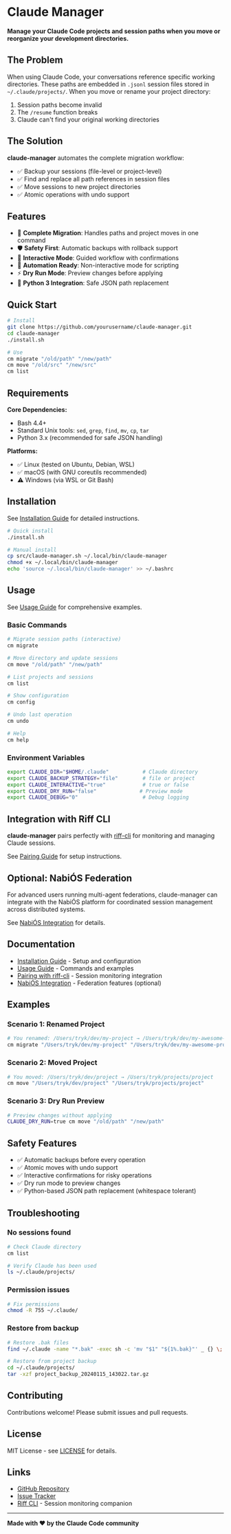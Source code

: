 # Claude Manager

**Manage your Claude Code projects and session paths when you move or reorganize your development directories.**

## The Problem

When using Claude Code, your conversations reference specific working directories. These paths are embedded in `.jsonl` session files stored in `~/.claude/projects/`. When you move or rename your project directory:

1. Session paths become invalid
2. The `/resume` function breaks
3. Claude can't find your original working directories

## The Solution

**claude-manager** automates the complete migration workflow:
- ✅ Backup your sessions (file-level or project-level)
- ✅ Find and replace all path references in session files
- ✅ Move sessions to new project directories
- ✅ Atomic operations with undo support

## Features

- 🔄 **Complete Migration**: Handles paths and project moves in one command
- 🛡️ **Safety First**: Automatic backups with rollback support
- 🎯 **Interactive Mode**: Guided workflow with confirmations
- 🤖 **Automation Ready**: Non-interactive mode for scripting
- ⚡ **Dry Run Mode**: Preview changes before applying
- 🐍 **Python 3 Integration**: Safe JSON path replacement

## Quick Start

```bash
# Install
git clone https://github.com/yourusername/claude-manager.git
cd claude-manager
./install.sh

# Use
cm migrate "/old/path" "/new/path"
cm move "/old/src" "/new/src"
cm list
```

## Requirements

**Core Dependencies:**
- Bash 4.4+
- Standard Unix tools: `sed`, `grep`, `find`, `mv`, `cp`, `tar`
- Python 3.x (recommended for safe JSON handling)

**Platforms:**
- ✅ Linux (tested on Ubuntu, Debian, WSL)
- ✅ macOS (with GNU coreutils recommended)
- ⚠️  Windows (via WSL or Git Bash)

## Installation

See [Installation Guide](docs/installation/INSTALLATION.md) for detailed instructions.

```bash
# Quick install
./install.sh

# Manual install
cp src/claude-manager.sh ~/.local/bin/claude-manager
chmod +x ~/.local/bin/claude-manager
echo 'source ~/.local/bin/claude-manager' >> ~/.bashrc
```

## Usage

See [Usage Guide](docs/usage/USAGE.md) for comprehensive examples.

### Basic Commands

```bash
# Migrate session paths (interactive)
cm migrate

# Move directory and update sessions
cm move "/old/path" "/new/path"

# List projects and sessions
cm list

# Show configuration
cm config

# Undo last operation
cm undo

# Help
cm help
```

### Environment Variables

```bash
export CLAUDE_DIR="$HOME/.claude"           # Claude directory
export CLAUDE_BACKUP_STRATEGY="file"        # file or project
export CLAUDE_INTERACTIVE="true"            # true or false
export CLAUDE_DRY_RUN="false"              # Preview mode
export CLAUDE_DEBUG="0"                     # Debug logging
```

## Integration with Riff CLI

**claude-manager** pairs perfectly with [riff-cli](https://github.com/yourusername/riff-cli) for monitoring and managing Claude sessions.

See [Pairing Guide](docs/integration/PAIRING.md) for setup instructions.

## Optional: NabiÓS Federation

For advanced users running multi-agent federations, claude-manager can integrate with the NabiÓS platform for coordinated session management across distributed systems.

See [NabiÓS Integration](docs/integration/NABIOS.md) for details.

## Documentation

- [Installation Guide](docs/installation/INSTALLATION.md) - Setup and configuration
- [Usage Guide](docs/usage/USAGE.md) - Commands and examples
- [Pairing with riff-cli](docs/integration/PAIRING.md) - Session monitoring integration
- [NabiÓS Integration](docs/integration/NABIOS.md) - Federation features (optional)

## Examples

### Scenario 1: Renamed Project

```bash
# You renamed: /Users/tryk/dev/my-project → /Users/tryk/dev/my-awesome-project
cm migrate "/Users/tryk/dev/my-project" "/Users/tryk/dev/my-awesome-project"
```

### Scenario 2: Moved Project

```bash
# You moved: /Users/tryk/dev/project → /Users/tryk/projects/project
cm move "/Users/tryk/dev/project" "/Users/tryk/projects/project"
```

### Scenario 3: Dry Run Preview

```bash
# Preview changes without applying
CLAUDE_DRY_RUN=true cm move "/old/path" "/new/path"
```

## Safety Features

- ✅ Automatic backups before every operation
- ✅ Atomic moves with undo support
- ✅ Interactive confirmations for risky operations
- ✅ Dry run mode to preview changes
- ✅ Python-based JSON path replacement (whitespace tolerant)

## Troubleshooting

### No sessions found
```bash
# Check Claude directory
cm list

# Verify Claude has been used
ls ~/.claude/projects/
```

### Permission issues
```bash
# Fix permissions
chmod -R 755 ~/.claude/
```

### Restore from backup
```bash
# Restore .bak files
find ~/.claude -name "*.bak" -exec sh -c 'mv "$1" "${1%.bak}"' _ {} \;

# Restore from project backup
cd ~/.claude/projects/
tar -xzf project_backup_20240115_143022.tar.gz
```

## Contributing

Contributions welcome! Please submit issues and pull requests.

## License

MIT License - see [LICENSE](LICENSE) for details.

## Links

- [GitHub Repository](https://github.com/yourusername/claude-manager)
- [Issue Tracker](https://github.com/yourusername/claude-manager/issues)
- [Riff CLI](https://github.com/yourusername/riff-cli) - Session monitoring companion

---

**Made with ❤️ by the Claude Code community**
